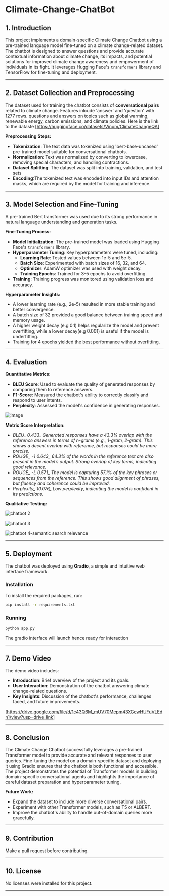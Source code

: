 # Climate-Change-ChatBot
## 1. **Introduction**
This project implements a domain-specific Climate Change Chatbot using a pre-trained language model fine-tuned on a climate change-related dataset. The chatbot is designed to answer questions and provide accurate contextual information about climate change, its impacts, and potential solutions for improved climate change awareness and empowerment of individuals in its fight. It leverages Hugging Face's `transformers` library and TensorFlow for fine-tuning and deployment.

---

## 2. **Dataset Collection and Preprocessing**
The dataset used for training the chatbot consists of **conversational pairs** related to climate change. Features inlcude 'answer' and 'question' with 1277 rows. questions and answers on topics such as global warming, renewable energy, carbon emissions, and climate policies. Here is the link to the dataste [https://huggingface.co/datasets/Vinom/ClimateChangeQA]

**Preprocessing Steps:**
- **Tokenization**: The text data was tokenized using 'bert-base-uncased' pre-trained model suitable for conversational chatbots.
- **Normalization**: Text was normalized by converting to lowercase, removing special characters, and handling contractions.
- **Dataset Splitting**: The dataset was split into training, validation, and test sets
- **Encoding**:The tokenized text was encoded into input IDs and attention masks, which are required by the model for training and inference.


---

## 3. **Model Selection and Fine-Tuning**
A pre-trained Bert transformer was used due to its strong performance in natural language understanding and generation tasks.

**Fine-Tuning Process:**
- **Model Initialization**: The pre-trained model was loaded using Hugging Face's `transformers` library.
- **Hyperparameter Tuning**: Key hyperparameters were tuned, including:
  - **Learning Rate**: Tested values between 1e-5 and 5e-5.
  - **Batch Size**: Experimented with batch sizes of 16, 32, and 64.
  - **Optimizer**: AdamW optimizer was used with weight decay.
  - **Training Epochs**: Trained for 3–5 epochs to avoid overfitting.
- **Training**: Training progress was monitored using validation loss and accuracy.

**Hyperparameter Insights:**
- A lower learning rate (e.g., 2e-5) resulted in more stable training and better convergence.
- A batch size of 32 provided a good balance between training speed and memory usage.
- A higher weight decay (e.g 0.1) helps regularize the model and prevent overfitting, while a lower decay(e.g 0.001) is useful if the model is underfitting.
- Training for 4 epochs yielded the best performance without overfitting.
  

---

## 4. **Evaluation**

**Quantitative Metrics:**
- **BLEU Score**: Used to evaluate the quality of generated responses by comparing them to reference answers.
- **F1-Score**: Measured the chatbot's ability to correctly classify and respond to user intents.
- **Perplexity**: Assessed the model's confidence in generating responses.
  
![image](https://github.com/user-attachments/assets/d3ad7224-8ef2-4177-a387-d7ceded3db74)

  
**Metric	Score	Interpretation:**
- *BLEU_ 0.433_ Generated responses have a 43.3% overlap with the reference answers in terms of n-grams (e.g., 1-gram, 2-gram). This shows a decent overlap with reference, but responses could be more precise.*
- *ROUGE_ -1	0.643_ 64.3% of the words in the reference text are also present in the model’s output.	Strong overlap of key terms, indicating good relevance.*
- *ROUGE_ -L	0.571_	 The model is capturing 57.1% of the key phrases or sequences from the reference. This shows good alignment of phrases, but fluency and coherence could be improved.*
- *Perplexity_	10.076_	Low perplexity, indicating the model is confident in its predictions.*



**Qualitative Testing:**





![chatbot 2](https://github.com/user-attachments/assets/66086f18-41fb-4171-a1cd-f6098464dd89)





![chatbot 3](https://github.com/user-attachments/assets/7ce26e3b-46cd-40fc-ad8f-6267f733e5d0)





![chatbot 4-semantic search relevance](https://github.com/user-attachments/assets/3a49b981-8ef5-4b9e-a677-2632e658834d)






---

## 5. **Deployment**
The chatbot was deployed using **Gradio**, a simple and intuitive web interface framework. 

### Installation
To install the required packages, run:

```bash
pip install -r requirements.txt
```

### Running

```bash
python app.py
```

The gradio interface will launch hence ready for interaction


---

## 7. **Demo Video**
The demo video includes:
- **Introduction**: Brief overview of the project and its goals.
- **User Interaction**: Demonstration of the chatbot answering climate change-related questions.
- **Key Insights**: Discussion of the chatbot's performance, challenges faced, and future improvements.

[https://drive.google.com/file/d/1c43Q6M_mUV70Mepm43XGcwHUFuVLEdn1/view?usp=drive_link]


---

## 8. **Conclusion**
The Climate Change Chatbot successfully leverages a pre-trained Transformer model to provide accurate and relevant responses to user queries. Fine-tuning the model on a domain-specific dataset and deploying it using Gradio ensures that the chatbot is both functional and accessible. The project demonstrates the potential of Transformer models in building domain-specific conversational agents and highlights the importance of careful dataset preparation and hyperparameter tuning.

**Future Work:**
- Expand the dataset to include more diverse conversational pairs.
- Experiment with other Transformer models, such as T5 or ALBERT.
- Improve the chatbot's ability to handle out-of-domain queries more gracefully.
  

---

## 9. **Contribution**
Make a pull request before contributing.


---

## 10. **License**
No licenses were installed for this project.


---
